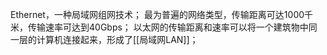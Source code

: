 Ethernet，一种局域网组网技术；
最为普遍的网络类型，传输距离可达1000千米，传输速率可达到40Gbps；
以太网的传输距离和速率可以将一个建筑物中同一层的计算机连接起来，形成了[[局域网LAN]]；


